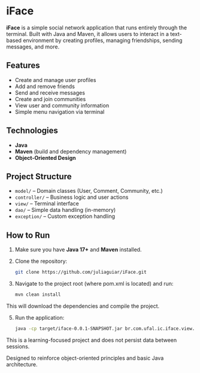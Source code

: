 # iFace

**iFace** is a simple social network application that runs entirely through the terminal. Built with Java and Maven, it allows users to interact in a text-based environment by creating profiles, managing friendships, sending messages, and more.

## Features

- Create and manage user profiles  
- Add and remove friends  
- Send and receive messages  
- Create and join communities  
- View user and community information  
- Simple menu navigation via terminal

## Technologies

- **Java**  
- **Maven** (build and dependency management)  
- **Object-Oriented Design**  

## Project Structure

- `model/` – Domain classes (User, Comment, Community, etc.)  
- `controller/` – Business logic and user actions  
- `view/` – Terminal interface  
- `dao/` – Simple data handling (in-memory)  
- `exception/` – Custom exception handling  

## How to Run

1. Make sure you have **Java 17+** and **Maven** installed.
2. Clone the repository:

   ```bash
   git clone https://github.com/juliaguiar/iFace.git

3. Navigate to the project root (where pom.xml is located) and run:

    ```bash
    mvn clean install
    
This will download the dependencies and compile the project.

 5. Run the application:

    ```bash
    java -cp target/iface-0.0.1-SNAPSHOT.jar br.com.ufal.ic.iface.view.Login
    

This is a learning-focused project and does not persist data between sessions.

Designed to reinforce object-oriented principles and basic Java architecture.
